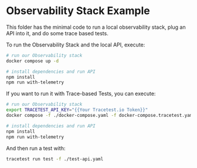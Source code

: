 # Observability Stack Example

This folder has the minimal code to run a local observability stack, plug an API into it, and do some trace based tests.

To run the Observability Stack and the local API, execute:

```sh
# run our Observability stack 
docker compose up -d

# install dependencies and run API
npm install
npm run with-telemetry

```

If you want to run it with Trace-based Tests, you can execute:

```sh
# run our Observability stack 
export TRACETEST_API_KEY="{{Your Tracetest.io Token}}"
docker compose -f ./docker-compose.yaml -f docker-compose.tracetest.yaml up -d

# install dependencies and run API
npm install
npm run with-telemetry
```

And then run a test with:
```sh
tracetest run test -f ./test-api.yaml
```
